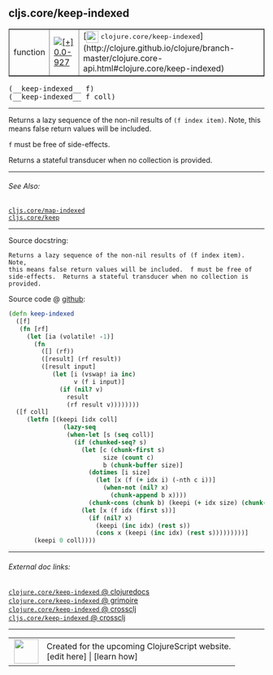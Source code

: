 ## cljs.core/keep-indexed



 <table border="1">
<tr>
<td>function</td>
<td><a href="https://github.com/cljsinfo/cljs-api-docs/tree/0.0-927"><img valign="middle" alt="[+] 0.0-927" title="Added in 0.0-927" src="https://img.shields.io/badge/+-0.0--927-lightgrey.svg"></a> </td>
<td>
[<img height="24px" valign="middle" src="http://i.imgur.com/1GjPKvB.png"> <samp>clojure.core/keep-indexed</samp>](http://clojure.github.io/clojure/branch-master/clojure.core-api.html#clojure.core/keep-indexed)
</td>
</tr>
</table>


 <samp>
(__keep-indexed__ f)<br>
</samp>
 <samp>
(__keep-indexed__ f coll)<br>
</samp>

---

Returns a lazy sequence of the non-nil results of `(f index item)`. Note, this
means false return values will be included.

`f` must be free of side-effects.

Returns a stateful transducer when no collection is provided.

---


###### See Also:

[`cljs.core/map-indexed`](cljs.core_map-indexed.md)<br>
[`cljs.core/keep`](cljs.core_keep.md)<br>

---


Source docstring:

```
Returns a lazy sequence of the non-nil results of (f index item). Note,
this means false return values will be included.  f must be free of
side-effects.  Returns a stateful transducer when no collection is
provided.
```


Source code @ [github](https://github.com/clojure/clojurescript/blob/r3165/src/cljs/cljs/core.cljs#L3906-L3940):

```clj
(defn keep-indexed
  ([f]
   (fn [rf]
     (let [ia (volatile! -1)]
       (fn
         ([] (rf))
         ([result] (rf result))
         ([result input]
            (let [i (vswap! ia inc)
                  v (f i input)]
              (if (nil? v)
                result
                (rf result v))))))))
  ([f coll]
     (letfn [(keepi [idx coll]
               (lazy-seq
                (when-let [s (seq coll)]
                  (if (chunked-seq? s)
                    (let [c (chunk-first s)
                          size (count c)
                          b (chunk-buffer size)]
                      (dotimes [i size]
                        (let [x (f (+ idx i) (-nth c i))]
                          (when-not (nil? x)
                            (chunk-append b x))))
                      (chunk-cons (chunk b) (keepi (+ idx size) (chunk-rest s))))
                    (let [x (f idx (first s))]
                      (if (nil? x)
                        (keepi (inc idx) (rest s))
                        (cons x (keepi (inc idx) (rest s)))))))))]
       (keepi 0 coll))))
```

<!--
Repo - tag - source tree - lines:

 <pre>
clojurescript @ r3165
└── src
    └── cljs
        └── cljs
            └── <ins>[core.cljs:3906-3940](https://github.com/clojure/clojurescript/blob/r3165/src/cljs/cljs/core.cljs#L3906-L3940)</ins>
</pre>

-->

---



###### External doc links:

[`clojure.core/keep-indexed` @ clojuredocs](http://clojuredocs.org/clojure.core/keep-indexed)<br>
[`clojure.core/keep-indexed` @ grimoire](http://conj.io/store/v1/org.clojure/clojure/1.7.0-beta3/clj/clojure.core/keep-indexed/)<br>
[`clojure.core/keep-indexed` @ crossclj](http://crossclj.info/fun/clojure.core/keep-indexed.html)<br>
[`cljs.core/keep-indexed` @ crossclj](http://crossclj.info/fun/cljs.core.cljs/keep-indexed.html)<br>

---

 <table>
<tr><td>
<img valign="middle" align="right" width="48px" src="http://i.imgur.com/Hi20huC.png">
</td><td>
Created for the upcoming ClojureScript website.<br>
[edit here] | [learn how]
</td></tr></table>

[edit here]:https://github.com/cljsinfo/cljs-api-docs/blob/master/cljsdoc/cljs.core_keep-indexed.cljsdoc
[learn how]:https://github.com/cljsinfo/cljs-api-docs/wiki/cljsdoc-files

<!--

This information was too distracting to show to readers, but I'll leave it
commented here since it is helpful to:

- pretty-print the data used to generate this document
- and show how to retrieve that data



The API data for this symbol:

```clj
{:description "Returns a lazy sequence of the non-nil results of `(f index item)`. Note, this\nmeans false return values will be included.\n\n`f` must be free of side-effects.\n\nReturns a stateful transducer when no collection is provided.",
 :ns "cljs.core",
 :name "keep-indexed",
 :signature ["[f]" "[f coll]"],
 :history [["+" "0.0-927"]],
 :type "function",
 :related ["cljs.core/map-indexed" "cljs.core/keep"],
 :full-name-encode "cljs.core_keep-indexed",
 :source {:code "(defn keep-indexed\n  ([f]\n   (fn [rf]\n     (let [ia (volatile! -1)]\n       (fn\n         ([] (rf))\n         ([result] (rf result))\n         ([result input]\n            (let [i (vswap! ia inc)\n                  v (f i input)]\n              (if (nil? v)\n                result\n                (rf result v))))))))\n  ([f coll]\n     (letfn [(keepi [idx coll]\n               (lazy-seq\n                (when-let [s (seq coll)]\n                  (if (chunked-seq? s)\n                    (let [c (chunk-first s)\n                          size (count c)\n                          b (chunk-buffer size)]\n                      (dotimes [i size]\n                        (let [x (f (+ idx i) (-nth c i))]\n                          (when-not (nil? x)\n                            (chunk-append b x))))\n                      (chunk-cons (chunk b) (keepi (+ idx size) (chunk-rest s))))\n                    (let [x (f idx (first s))]\n                      (if (nil? x)\n                        (keepi (inc idx) (rest s))\n                        (cons x (keepi (inc idx) (rest s)))))))))]\n       (keepi 0 coll))))",
          :title "Source code",
          :repo "clojurescript",
          :tag "r3165",
          :filename "src/cljs/cljs/core.cljs",
          :lines [3906 3940]},
 :full-name "cljs.core/keep-indexed",
 :clj-symbol "clojure.core/keep-indexed",
 :docstring "Returns a lazy sequence of the non-nil results of (f index item). Note,\nthis means false return values will be included.  f must be free of\nside-effects.  Returns a stateful transducer when no collection is\nprovided."}

```

Retrieve the API data for this symbol:

```clj
;; from Clojure REPL
(require '[clojure.edn :as edn])
(-> (slurp "https://raw.githubusercontent.com/cljsinfo/cljs-api-docs/catalog/cljs-api.edn")
    (edn/read-string)
    (get-in [:symbols "cljs.core/keep-indexed"]))
```

-->
